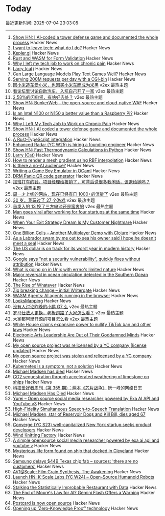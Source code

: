 # Today

最近更新时间: 2025-07-04 23:03:05

--- 
1. [Show HN: I AI-coded a tower defense game and documented the whole process](https://github.com/maciej-trebacz/tower-of-time-game) Hacker News
2. [I want to leave tech: what do I do?](https://write.as/conjure-utopia/lets-say-youre-working-in-tech-and-you-have-a-technical-role-youre-a) Hacker News
3. [Kepler.gl](https://kepler.gl/) Hacker News
4. [Rust and WASM for Form Validation](https://sebastian.lauwe.rs/blog/rust-wasm-form-validation/) Hacker News
5. [Why I left my tech job to work on chronic pain](https://sailhealth.substack.com/p/why-i-left-my-tech-job-to-work-on) Hacker News
6. [Larry (cat)](https://en.wikipedia.org/wiki/Larry_(cat)) Hacker News
7. [Can Large Language Models Play Text Games Well?](https://arxiv.org/abs/2304.02868) Hacker News
8. [Serving 200M requests per day with a CGI-bin](https://jacob.gold/posts/serving-200-million-requests-with-cgi-bin/) Hacker News
9. [因小米造车爱小米，也因买小米车而成为米黑](https://www.v2ex.com/t/1143035) v2ex 最热主题
10. [看论坛里讨论自助洗车，入坑自己开了一家](https://www.v2ex.com/t/1142974) v2ex 最热主题
11. [2.58%的闪电贷，有啥好去处？](https://www.v2ex.com/t/1142960) v2ex 最热主题
12. [Show HN: BunkerWeb – the open-source and cloud-native WAF](https://docs.bunkerweb.io/latest/) Hacker News
13. [Is an Intel N100 or N150 a better value than a Raspberry Pi?](https://www.jeffgeerling.com/blog/2025/intel-n100-better-value-raspberry-pi) Hacker News
14. [Why I Left My Tech Job to Work on Chronic Pain](https://sailhealth.substack.com/p/why-i-left-my-tech-job-to-work-on) Hacker News
15. [Show HN: I AI coded a tower defense game and documented the whole process](https://github.com/maciej-trebacz/tower-of-time-game) Hacker News
16. [A Rust-TypeScript integration](https://github.com/beeeeep54/rust-typescript) Hacker News
17. [Enhanced Radar (YC W25) is hiring a founding engineer](https://news.ycombinator.com/item?id=44463773) Hacker News
18. [Show HN: Fast Thermodynamic Calculations in Python](https://dlr-institute-of-future-fuels.github.io/gaspype/) Hacker News
19. [Larry (Cat)](https://en.wikipedia.org/wiki/Larry_(cat)) Hacker News
20. [How to render a mesh gradient using RBF interpolation](https://www.notion.so/Smooth-Mesh-Gradients-with-RBF-Interpolation-1ba8eeb5a3e68046b34cf997fe67d3c1?source=copy_link) Hacker News
21. [Is there a no-AI audience?](https://thatshubham.com/blog/ai) Hacker News
22. [Writing a Game Boy Emulator in OCaml](https://linoscope.github.io/writing-a-game-boy-emulator-in-ocaml/) Hacker News
23. [DRM Panic QR code generator](https://rust-for-linux.com/drm-panic-qr-code-generator) Hacker News
24. [加班打车的钱，项目经理给报销了，可背后说很多我闲话，该退给她吗？](https://www.v2ex.com/t/1142969) v2ex 最热主题
25. [周一才上线的网站，现在已经有日 1000+的流量了](https://www.v2ex.com/t/1142965) v2ex 最热主题
26. [30 岁，我玩过了 27 个游戏](https://www.v2ex.com/t/1142963) v2ex 最热主题
27. [首发入的 13 换了三方电池还是蛮爽的](https://www.v2ex.com/t/1142918) v2ex 最热主题
28. [Man goes viral after working for four startups at the same time](https://www.nbcnews.com/tech/internet/man-goes-viral-working-four-startups-time-rcna216890) Hacker News
29. [When Your Exit Strategy Dream Is My Customer Nightmare](https://my-notes.dragas.net/2025/07/04/your-exit-strategy-dream-is-my-customer-nightmare/) Hacker News
30. [One Billion Cells – Another Multiplayer Demo with Clojure](https://cells.andersmurphy.com/) Hacker News
31. [As a Labrador swam by me out to sea his owner said I hope he doesn't meet a seal](https://www.irishtimes.com/opinion/an-irish-diary/2025/07/03/all-at-sea-with-a-lockdown-labrador/) Hacker News
32. [The US dollar is on track for its worst year in modern history](https://www.semafor.com/article/07/03/2025/the-us-dollar-is-on-track-for-its-worst-year-in-modern-history) Hacker News
33. [Google says "not a security vulnerability", quickly fixes without attribution](https://groups.google.com/g/certificate-transparency/c/u8SsXgSFbz4/m/CThyzj-QBAAJ) Hacker News
34. [What is going on in Unix with errno's limited nature](https://utcc.utoronto.ca/~cks/space/blog/unix/ErrnoWhySoLimited) Hacker News
35. [Major reversal in ocean circulation detected in the Southern Ocean](https://www.icm.csic.es/en/news/major-reversal-ocean-circulation-detected-southern-ocean-key-climate-implications) Hacker News
36. [The Rise of Whatever](https://eev.ee/blog/2025/07/03/the-rise-of-whatever/) Hacker News
37. [Zig breaking change – initial Writergate](https://github.com/ziglang/zig/pull/24329) Hacker News
38. [WASM Agents: AI agents running in the browser](https://blog.mozilla.ai/wasm-agents-ai-agents-running-in-your-browser/) Hacker News
39. [LooksMapping](https://looksmapping.com/) Hacker News
40. [没有人讨论昨晚的小鹏 G7 么](https://www.v2ex.com/t/1142950) v2ex 最热主题
41. [罗马仕法人更换，老板跑路了大家怎么看？](https://www.v2ex.com/t/1142905) v2ex 最热主题
42. [大家都阿里开源的项目怎么看](https://www.v2ex.com/t/1142889) v2ex 最热主题
43. [White House claims expansive power to nullify TikTok ban and other laws](https://www.nytimes.com/2025/07/03/us/politics/trump-bondi-tiktok-executive-power.html) Hacker News
44. [Electronic Arts Leadership Are Out of Their Goddamned Minds](https://aftermath.site/ea-dice-battlefield-battle-royale-free-to-play-f2p) Hacker News
45. [My open source project was relicensed by a YC company [license updated]](https://twitter.com/soham_btw/status/1940952786491027886) Hacker News
46. [My open source project was stolen and relicensed by a YC company](https://twitter.com/soham_btw/status/1940952786491027886) Hacker News
47. [Kubernetes is a symptom, not a solution](https://andreafortuna.org/2025/06/20/unpopular-opinion-kubernetes-is-a-symptom-not-a-solution) Hacker News
48. [Michael Madsen has died](https://www.nytimes.com/2025/07/03/movies/michael-madsen-dead.html) Hacker News
49. [CO2 sequestration through accelerated weathering of limestone on ships](https://www.science.org/doi/10.1126/sciadv.adr7250) Hacker News
50. [科技爱好者周刊（第 355 期）：两本《芯片战争》](http://www.ruanyifeng.com/blog/2025/07/weekly-issue-355.html) 阮一峰的网络日志
51. [Michael Madsen Has Died](https://www.nytimes.com/2025/07/03/movies/michael-madsen-dead.html) Hacker News
52. [Yurei – Open source social media researcher powered by Exa AI API and YouTube v3](https://github.com/KasPeR0990/yurei-app) Hacker News
53. [High-Fidelity Simultaneous Speech-to-Speech Translation](https://arxiv.org/abs/2502.03382) Hacker News
54. [Michael Madsen, star of Reservoir Dogs and Kill Bill, dies aged 67](https://www.theguardian.com/us-news/2025/jul/03/michael-madsen-death) Hacker News
55. [Converge (YC S23) well-capitalized New York startup seeks product developers](https://www.runconverge.com/careers) Hacker News
56. [Wind Knitting Factory](https://www.merelkarhof.nl/work/wind-knitting-factory) Hacker News
57. [A simple opensource social media researcher powered by exa ai api and youtube v](https://github.com/KasPeR0990/yurei-app) Hacker News
58. [Mysterious life form found on ship that docked in Cleveland](https://www.cleveland.com/news/2025/07/mysterious-life-form-found-on-ship-that-docked-in-cleveland.html) Hacker News
59. [Samsung delays $44B Texas chip fab – sources: 'there are no customers'](https://www.tomshardware.com/tech-industry/semiconductors/samsung-delays-usd44-billion-texas-chip-fab-sources-say-completion-halted-because-there-are-no-customers) Hacker News
60. [AV1@Scale: Film Grain Synthesis, The Awakening](https://netflixtechblog.com/av1-scale-film-grain-synthesis-the-awakening-ee09cfdff40b) Hacker News
61. [Launch HN: K-Scale Labs (YC W24) – Open-Source Humanoid Robots](https://news.ycombinator.com/item?id=44456904) Hacker News
62. [Stalking the Statistically Improbable Restaurant with Data](https://ethanzuckerman.com/2025/07/03/stalking-the-statistically-improbable-restaurant-with-data/) Hacker News
63. [The End of Moore's Law for AI? Gemini Flash Offers a Warning](https://sutro.sh/blog/the-end-of-moore-s-law-for-ai-gemini-flash-offers-a-warning) Hacker News
64. [Postcard is now open source](https://www.contraption.co/postcard-open-source/) Hacker News
65. [Opening up ‘Zero-Knowledge Proof’ technology](https://blog.google/technology/safety-security/opening-up-zero-knowledge-proof-technology-to-promote-privacy-in-age-assurance/) Hacker News
